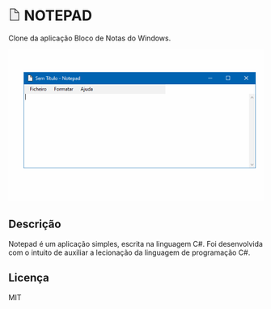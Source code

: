 # <img src="Notepad.png" alt=""> NOTEPAD

Clone da aplicação Bloco de Notas do Windows.

<img src="Notepad.gif" alt="Demonstração da aplicação Notepad">

## Descrição

Notepad é um aplicação simples, escrita na linguagem C#.
Foi desenvolvida com o intuito de auxiliar a lecionação da linguagem de programação C#.

## Licença

MIT